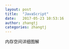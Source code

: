 ```yaml
---
layout: post
title:  "JavaScript"
date:   2017-05-23 10:53:16
author: zhangtj
categories: zhangtj
---
```

内存空间详细图解
<pre
<code class="java" style="display:none"
public class HelloWorld {
    /
    * 输出一行字符串“Hello World!”
    * @param args
    */
    public static void main(String[] args) {
         System.out.println("Hello World!");
    }
}
</code
</pre

变量对象与堆内存
var a = 20;
var b = 'abc';
var c = true;
var d = { m: 20 }
var a = 20;

var b = 'abc';

var c = true;

var d = { m: 20 }

因为JavaScript具有自动垃圾回收机制，所以对于前端开发来说，内存空间并不是一个经常被提及的概念，很容易被大家忽视。特别是很多不是计算机专业的朋友在进入到前端之后，会对内存空间的认知比较模糊，甚至有些人干脆就是一无所知。

当然也包括我自己。在很长一段时间里认为内存空间的概念在JS的学习中并不是那么重要。可是后我当我回过头来重新整理JS基础时，发现由于对它们的模糊认知，导致了很多东西我都理解得并不明白。比如最基本的引用数据类型和引用传递到底是怎么回事儿？比如浅复制与深复制有什么不同？还有闭包，原型等等。

因此后来我才渐渐明白，想要对JS的理解更加深刻，就必须对内存空间有一个清晰的认知。

一、栈与堆

注：栈，也可以叫堆栈

与C/C++不同，JavaScript中并没有严格意义上区分栈内存与堆内存。因此我们可以粗浅的理解为JavaScript的所有数据都保存在堆内存中。但是在某些场景，我们仍然需要基于堆栈数据结构的思路进行处理，比如JavaScript的执行上下文（关于执行上下文我会在下一篇文章中总结）。执行上下文在逻辑上实现了堆栈。因此理解堆栈数据结构的原理与特点任然十分重要。

注：基本类型就是保存在栈内存中的简单数据段，而引用类型指的是那些保存在堆内存中的对象。

1 、基本类型  

基本类型有 Undefined、Null、Boolean、Number
和String。这些类型在内存中分别占有固定大小的空间，他们的值保存在栈空间，我们通过按值来访问的。

2 、引用类型

引用类型，值大小不固定，栈内存中存放地址指向堆内存中的对象。是按引用访问的。如下图所示：栈内存中存放的只是该对象的访问地址， 在堆内存中为这个值分配空间 。 由于这种值的大小不固定，因此不能把它们保存到栈内存中。但内存地址大小的固定的，因此可以将内存地址保存在栈内存中。
这样，当查询引用类型的变量时， 先从栈中读取内存地址，
然后再通过地址找到堆中的值。对于这种，我们把它叫做按引用访问。

为什么会有栈内存和堆内存之分？

通常与垃圾回收机制有关。为了使程序运行时占用的内存最小。

当一个方法执行时，每个方法都会建立自己的内存栈，在这个方法内定义的变量将会逐个放入这块栈内存里，随着方法的执行结束，这个方法的内存栈也将自然销毁了。因此，所有在方法中定义的变量都是放在栈内存中的；

当我们在程序中创建一个对象时，这个对象将被保存到运行时数据区中，以便反复利用（因为对象的创建成本通常较大），这个运行时数据区就是堆内存。堆内存中的对象不会随方法的结束而销毁，即使方法结束后，这个对象还可能被另一个引用变量所引用（方法的参数传递时很常见），则这个对象依然不会被销毁，只有当一个对象没有任何引用变量引用它时，系统的垃圾回收机制才会在核实的时候回收它。

要简单理解栈的存取方式，我们可以通过类比乒乓球盒子来分析。如下图左侧。

![IMG\_256](media/image1.jpeg){width="0.3333333333333333in"
height="0.3333333333333333in"}

乒乓球盒子与栈类比

这种乒乓球的存放方式与栈中存取数据的方式如出一辙。处于盒子中最顶层的乒乓球5，它一定是最后被放进去，但可以最先被使用。而我们想要使用底层的乒乓球1，就必须将上面的4个乒乓球取出来，让乒乓球1处于盒子顶层。这就是栈空间先进后出，后进先出的特点。图中已经详细的表明了栈空间的存储原理。

堆存取数据的方式，则与书架与书非常相似。

书虽然也整齐的存放在书架上，但是我们只要知道书的名字，我们就可以很方便的取出我们想要的书，而不用像从乒乓球盒子里取乒乓一样，非得将上面的所有乒乓球拿出来才能取到中间的某一个乒乓球。好比在JSON格式的数据中，我们存储的key-value是可以无序的，因为顺序的不同并不影响我们的使用，我们只需要关心书的名字。

二、变量对象与基础数据类型

JavaScript的执行上下文生成之后，会创建一个叫做变量对象的特殊对象（具体会在下一篇文章与执行上下文一起总结），JavaScript的基础数据类型往往都会保存在变量对象中。

严格意义上来说，变量对象也是存放于堆内存中，但是由于变量对象的特殊职能，我们在理解时仍然需要将其于堆内存区分开来。

基础数据类型都是一些简单的数据段，JavaScript中有5中基础数据类型，分别是Undefined、Null、Boolean、Number、String。基础数据类型都是按值访问，因为我们可以直接操作保存在变量中的实际的值。

三、引用数据类型与堆内存

与其他语言不通，JS的引用数据类型，比如数组Array，它们值的大小是不固定的。引用数据类型的值是保存在堆内存中的对象。JavaScript不允许直接访问堆内存中的位置，因此我们不能直接操作对象的堆内存空间。在操作对象时，实际上是在操作对象的引用而不是实际的对象。因此，引用类型的值都是按引用访问的。这里的引用，我们可以粗浅地理解为保存在变量对象中的一个地址，该地址与堆内存的实际值相关联。

为了更好的搞懂变量对象与堆内存，我们可以结合以下例子与图解进行理解。

var a1 = 0;   *// 变量对象*

var a2 = 'this is string'; *// 变量对象*

var a3 = null; *// 变量对象*

 

var b = { m: 20 }; *// 变量b存在于变量对象中，{m: 20}
作为对象存在于堆内存中*

var c = \[1, 2, 3\]; *// 变量c存在于变量对象中，\[1, 2, 3\]
作为对象存在于堆内存中*

![IMG\_257](media/image2.jpeg){width="0.3333333333333333in"
height="0.3333333333333333in"}

上例图解

因此当我们要访问堆内存中的引用数据类型时，实际上我们首先是从变量对象中获取了该对象的地址引用（或者地址指针），然后再从堆内存中取得我们需要的数据。

*modify by zhangtj 2017年5月9日16:09:06*

*1.对象的定义*

*对象被定义为“无序属性集合，其属性可以包含基本值，对象或者函数”。*

*2.对象的创建：①通过new的方式创建②通过字面量的形式创建一个简单的对象(var
obj = {})。*

理解了JS的内存空间，我们就可以借助内存空间的特性来验证一下引用类型的一些特点了。

在前端面试中我们常常会遇到这样一个类似的题目

*// demo01.js*

var a = 20;

var b = a;

b = 30;

 

*// 这时a的值是多少？*

 

*// demo02.js*

var m = { a: 10, b: 20 }

var n = m;

n.a = 15;

 

*// 这时m.a的值是多少*

在变量对象中的数据发生复制行为时，系统会自动为新的变量分配一个新值。var
b =
a执行之后，a与b虽然值都等于20，但是他们其实已经是相互独立互不影响的值了。具体如图。所以我们修改了b的值以后，a的值并不会发生变化。

![IMG\_258](media/image3.jpeg){width="0.3333333333333333in"
height="0.3333333333333333in"}

demo01图解

在demo02中，我们通过var n =
m执行一次复制引用类型的操作。引用类型的复制同样也会为新的变量自动分配一个新的值保存在变量对象中，但不同的是，这个新的值，仅仅只是引用类型的一个地址指针。当地址指针相同时，尽管他们相互独立，但是在变量对象中访问到的具体对象实际上是同一个。如图所示。

因此当我改变n时，m也发生了变化。这就是引用类型的特性。

![IMG\_259](media/image4.jpeg){width="0.3333333333333333in"
height="0.3333333333333333in"}

demo02图解

通过内存的角度来理解，是不是感觉要轻松很多。除此之外，我们还可以以此为基础，一步一步的理解JavaScript的执行上下文，作用域链，闭包，原型链等重要概念。其他的我会在以后的文章慢慢总结，敬请期待。

内存空间管理

因为JavaScript具有自动垃圾收集机制，所以我们在开发时好像不用关心内存的使用问题，内存的分配与回收都完全实现了自动管理。但是根据我自己的开发经验，了解内存机制有助于自己清晰的认识到自己写的代码在执行过程中发生过什么，从而写出性能更加优秀的代码。因此关心内存是一件非常重要的事情。

JavaScript的内存生命周期

1\. 分配你所需要的内存

2\. 使用分配到的内存（读、写）

3\. 不需要时将其释放、归还

为了便于理解，我们使用一个简单的例子来解释这个周期。

var a = 20;  *// 在内存中给数值变量分配空间*

alert(a + 100);  *// 使用内存*

a = null; *// 使用完毕之后，释放内存空间*

第一步和第二步我们都很好理解，JavaScript在定义变量时就完成了内存分配。第三步释放内存空间则是我们需要重点理解的一个点。

JavaScript有自动垃圾收集机制，那么这个自动垃圾收集机制的原理是什么呢？其实很简单，就是找出那些不再继续使用的值，然后释放其占用的内存。垃圾收集器会每隔固定的时间段就执行一次释放操作。

在JavaScript中，最常用的是通过标记清除的算法来找到哪些对象是不再继续使用的，因此a
= null其实仅仅只是做了一个释放引用的操作，让 a
原本对应的值失去引用，脱离执行环境，这个值会在下一次垃圾收集器执行操作时被找到并释放。而在适当的时候解除引用，是为页面获得更好性能的一个重要方式。

-   在局部作用域中，当函数执行完毕，局部变量也就没有存在的必要了，因此垃圾收集器很容易做出判断并回收。但是全局变量什么时候需要自动释放内存空间则很难判断，因此在我们的开发中，需要尽量避免使用全局变量，以确保性能问题。

-   要详细了解垃圾收集机制，建议阅读《JavaScript高级编程》中的4.3节

执行上下文详细图解

![IMG\_260](media/image5.jpeg){width="0.3333333333333333in"
height="0.3333333333333333in"}

先随便放张图

我们在JS学习初期或者面试的时候常常会遇到考核变量提升的思考题。比如先来一个简单一点的。

console.log(a);   *// 这里会打印出什么？*

var a = 20;

暂时先不管这个例子，我们先引入一个JavaScript中最基础，但同时也是最重要的一个概念执行上下文（Execution
Context）。

每次当控制器转到可执行代码的时候，就会进入一个执行上下文。执行上下文可以理解为当前代码的执行环境，它会形成一个作用域。JavaScript中的运行环境大概包括三种情况。

-   全局环境：JavaScript代码运行起来会首先进入该环境

-   函数环境：当函数被调用执行时，会进入当前函数中执行代码

-   eval

因此在一个JavaScript程序中，必定会产生多个执行上下文，在我的上一篇文章中也有提到，JavaScript引擎会以堆栈的方式来处理它们，这个堆栈，我们称其为函数调用栈(call
stack)。栈底永远都是全局上下文，而栈顶就是当前正在执行的上下文。

当代码在执行过程中，遇到以上三种情况，都会生成一个执行上下文，放入栈中，而处于栈顶的上下文执行完毕之后，就会自动出栈。为了更加清晰的理解这个过程，根据下面的例子，结合图示给大家展示。

var color = 'blue';

 

function changeColor() {

    var anotherColor = 'red';

 

    function swapColors() {

        var tempColor = anotherColor;

        anotherColor = color;

        color = tempColor;

    }

 

    swapColors();

}

 

changeColor();

我们用ECStack来表示处理执行上下文组的堆栈。我们很容易知道，第一步，首先是全局上下文入栈。

第一步：全局上下文入栈

全局上下文入栈之后，其中的可执行代码开始执行，直到遇到了changeColor()，这一句激活函数changeColor创建它自己的执行上下文，因此第二步就是changeColor的执行上下文入栈。

第二步：changeColor的执行上下文入栈

changeColor的上下文入栈之后，控制器开始执行其中的可执行代码，遇到swapColors()之后又激活了一个执行上下文。因此第三步是swapColors的执行上下文入栈。

第三步：swapColors的执行上下文入栈

在swapColors的可执行代码中，再没有遇到其他能生成执行上下文的情况，因此这段代码顺利执行完毕，swapColors的上下文从栈中弹出。

![IMG\_261](media/image6.jpeg){width="0.3333333333333333in"
height="0.3333333333333333in"}

第四步：swapColors的执行上下文出栈

swapColors的执行上下文弹出之后，继续执行changeColor的可执行代码，也没有再遇到其他执行上下文，顺利执行完毕之后弹出。这样，ECStack中就只身下全局上下文了。

![IMG\_262](media/image7.jpeg){width="0.3333333333333333in"
height="0.3333333333333333in"}

第五步：changeColor的执行上下文出栈

全局上下文在浏览器窗口关闭后出栈。

注意：函数中，遇到return能直接终止可执行代码的执行，因此会直接将当前上下文弹出栈。

![IMG\_263](media/image5.jpeg){width="0.3333333333333333in"
height="0.3333333333333333in"}

整个过程

详细了解了这个过程之后，我们就可以对执行上下文总结一些结论了。

-   单线程

-   同步执行，只有栈顶的上下文处于执行中，其他上下文需要等待

-   全局上下文只有唯一的一个，它在浏览器关闭时出栈

-   函数的执行上下文的个数没有限制

-   每次某个函数被调用，就会有个新的执行上下文为其创建，即使是调用的自身函数，也是如此。

为了巩固一下执行上下文的理解，我们再来绘制一个例子的演变过程，这是一个简单的闭包例子。

function f1(){

    var n=999;

    function f2(){

        alert(n);

    }

    return f2;

}

var result=f1();

result(); *// 999*

因为f1中的函数f2在f1的可执行代码中，并没有被调用执行，因此执行f1时，f2不会创建新的上下文，而直到result执行时，才创建了一个新的。具体演变过程如下。

![IMG\_264](media/image8.jpeg){width="0.3333333333333333in"
height="0.3333333333333333in"}

上例演变过程

变量对象详解

![IMG\_265](media/image9.jpeg){width="0.3333333333333333in"
height="0.3333333333333333in"}

在JavaScript中，我们肯定不可避免的需要声明变量和函数，可是JS解析器是如何找到这些变量的呢？我们还得对执行上下文有一个进一步的了解。

在上一篇文章中，我们已经知道，当调用一个函数时（激活），一个新的执行上下文就会被创建。而一个执行上下文的生命周期可以分为两个阶段。

-   创建阶段

在这个阶段中，执行上下文会分别创建变量对象，建立作用域链，以及确定this的指向

-   代码执行阶段

创建完成之后，就会开始执行代码，这个时候，会完成变量赋值，函数引用，以及执行其他代码。

注：变量相对于简单属性来说，变量有一个特性(attribute)：{DontDelete},这个特性的含义就是不能用delete操作符直接删除变量属性。通常，各类文章和JavaScript相关的书籍都声称：“不管是使用var关键字(在全局上下文)还是不使用var关键字(在任何地方)，都可以声明一个变量”。请记住，这是错误的概念：

任何时候，变量只能通过使用var关键字才能声明。a = 10;

这仅仅是给全局对象创建了一个新属性(但它不是变量)。“不是变量”并不是说它不能被改变，而是指它不符合ECMAScript规范中的变量概念，所以它“不是变量”(它之所以能成为全局对象的属性，完全是因为VO(globalContext)
=== global

执行上下文生命周期

从这里我们就可以看出详细了解执行上下文极为重要，因为其中涉及到了变量对象，作用域链，this等很多人没有怎么弄明白，但是却极为重要的概念，因此它关系到我们能不能真正理解JavaScript。在后面的文章中我们会一一详细总结，这里我们先重点了解变量对象。

变量对象（Variable Object）

变量对象的创建，依次经历了以下几个过程。

1.  建立arguments对象。检查当前上下文中的参数，建立该对象下的属性与属性值。

2.  检查当前上下文的函数声明，也就是使用function关键字声明的函数。在变量对象中以函数名建立一个属性，属性值为指向该函数所在内存地址的引用。如果函数名的属性已经存在，那么该属性将会被新的引用所覆盖。

3.  检查当前上下文中的变量声明，每找到一个变量声明，就在变量对象中以变量名建立一个属性，属性值为undefined。如果该变量名的属性已经存在，为了防止同名的函数被修改为undefined，则会直接跳过，原属性值不会被修改。

我知道有的人不喜欢看文字

根据这个规则，理解变量提升就变得十分简单了。在很多文章中虽然提到了变量提升，但是具体是怎么回事还真的很多人都说不出来，以后在面试中用变量对象的创建过程跟面试官解释变量提升，保证瞬间提升逼格。

在上面的规则中我们看出，function声明会比var声明优先级更高一点。为了帮助大家更好的理解变量对象，我们结合一些简单的例子来进行探讨。

*// demo01*

function test() {

    console.log(a);

    console.log(foo());

 

    var a = 1;

    function foo() {

        return 2;

    }

}

 

test();

在上例中，我们直接从test()的执行上下文开始理解。全局作用域中运行test()时，test()的执行上下文开始创建。为了便于理解，我们用如下的形式来表示

创建过程

testEC = {

    *// 变量对象*

    VO: {},

    scopeChain: {},

    this: {}

}

 

*//
因为本文暂时不详细解释作用域链和this，所以把变量对象专门提出来说明*

 

*// VO 为 Variable Object的缩写，即变量对象*

VO = {

    arguments: {...},  *//注：在浏览器的展示中，函数的参数可能并不是放在arguments对象中，这里为了方便理解，我做了这样的处理*

    foo: &lt;foo reference&gt;  *// 表示foo的地址引用*

    a: undefined

}

未进入执行阶段之前，变量对象中的属性都不能访问！但是进入执行阶段之后，变量对象转变为了活动对象，里面的属性都能被访问了，然后开始进行执行阶段的操作。

这样，如果再面试的时候被问到变量对象和活动对象有什么区别，就又可以自如的应答了，他们其实都是同一个对象，只是处于执行上下文的不同生命周期。

*// 执行阶段*

VO -&gt;  AO   *// Active Object*

AO = {

    arguments: {...},

    foo: &lt;foo reference&gt;,

    a: 1

}

因此，上面的例子demo1，执行顺序就变成了这样

function test() {

    function foo() {

        return 2;

    }

    var a;

    console.log(a);

    console.log(foo());

    a = 1;

}

 

test();

再来一个例子，巩固一下我们的理解。

*// demo2*

function test() {

    console.log(foo);

    console.log(bar);

 

    var foo = 'Hello';

    console.log(foo);

    var bar = function () {

        return 'world';

    }

 

    function foo() {

        return 'hello';

    }

}

 

test();

*// 创建阶段*

VO = {

    arguments: {...},

    foo: &lt;foo reference&gt;,

    bar: undefined

}

*//
这里有一个需要注意的地方，因为var声明的变量当遇到同名的属性时，会跳过而不会覆盖*

*// 执行阶段*

VO -&gt; AO

VO = {

    arguments: {...},

    foo: 'Hello',

    bar: &lt;bar reference&gt;

}

需要结合上面的知识，仔细对比这个例子中变量对象从创建阶段到执行阶段的变化，如果你已经理解了，说明变量对象相关的东西都已经难不倒你了。

全局上下文的变量对象

以浏览器中为例，全局对象为window。

全局上下文有一个特殊的地方，它的变量对象，就是window对象。而这个特殊，在this指向上也同样适用，this也是指向window。

*// 以浏览器中为例，全局对象为window*

*// 全局上下文*

windowEC = {

    VO: window,

    scopeChain: {},

    this: window

}

除此之外，全局上下文的生命周期，与程序的生命周期一致，只要程序运行不结束，比如关掉浏览器窗口，全局上下文就会一直存在。其他所有的上下文环境，都能直接访问全局上下文的属性。

![IMG\_266](media/image10.jpeg){width="0.3333333333333333in"
height="0.3333333333333333in"}

攻克闭包难题

初学JavaScript的时候，我在学习闭包上，走了很多弯路。而这次重新回过头来对基础知识进行梳理，要讲清楚闭包，也是一个非常大的挑战。

闭包有多重要？如果你是初入前端的朋友，我没有办法直观的告诉你闭包在实际开发中的无处不在，但是我可以告诉你，前端面试，必问闭包。面试官们常常用对闭包的了解程度来判定面试者的基础水平，保守估计，10个前端面试者，至少5个都死在闭包上。

可是为什么，闭包如此重要，还是有那么多人没有搞清楚呢？是因为大家不愿意学习吗？还真不是，而是我们通过搜索找到的大部分讲解闭包的中文文章，都没有清晰明了的把闭包讲解清楚。要么浅尝辄止，要么高深莫测，要么干脆就直接乱说一通。包括我自己曾经也写过一篇关于闭包的总结，回头一看，不忍直视\[捂脸\]。

因此本文的目的就在于，能够清晰明了得把闭包说清楚，让读者老爷们看了之后，就把闭包给彻底学会了，而不是似懂非懂。

一、作用域与作用域链

在详细讲解作用域链之前，我默认你已经大概明白了JavaScript中的下面这些重要概念。这些概念将会非常有帮助。

-   基础数据类型与引用数据类型

-   内存空间

-   垃圾回收机制

-   执行上下文

-   变量对象与活动对象

如果你暂时还没有明白，可以去看本系列的前三篇文章，本文文末有目录链接。为了讲解闭包，我已经为大家做好了基础知识的铺垫。哈哈，真是好大一出戏。

作用域

-   在JavaScript中，我们可以将作用域定义为一套规则,这套规则用来管理引擎如何在当前作用域以及嵌套的子作用域中根据标识符名称进行变量查找。

这里的标识符，指的是变量名或者函数名

-   JavaScript中只有全局作用域与函数作用域(因为eval我们平时开发中几乎不会用到它，这里不讨论)。

-   作用域与执行上下文是完全不同的两个概念。我知道很多人会混淆他们，但是一定要仔细区分。

JavaScript代码的整个执行过程，分为两个阶段，代码编译阶段与代码执行阶段。编译阶段由编译器完成，将代码翻译成可执行代码，这个阶段作用域规则会确定。执行阶段由引擎完成，主要任务是执行可执行代码，执行上下文在这个阶段创建。

![IMG\_267](media/image11.jpeg){width="0.3333333333333333in"
height="0.3333333333333333in"}

作用域链

回顾一下上一篇文章我们分析的执行上下文的生命周期，如下图。

![IMG\_268](media/image12.jpeg){width="0.3333333333333333in"
height="0.3333333333333333in"}

执行上下文生命周期

我们发现，作用域链是在执行上下文的创建阶段生成的。这个就奇怪了。上面我们刚刚说作用域在编译阶段确定规则，可是为什么作用域链却在执行阶段确定呢？

之所有有这个疑问，是因为大家对作用域和作用域链有一个误解。我们上面说了，作用域是一套规则，那么作用域链是什么呢？是这套规则的具体实现。所以这就是作用域与作用域链的关系，相信大家都应该明白了吧。

我们知道函数在调用激活时，会开始创建对应的执行上下文，在执行上下文生成的过程中，变量对象，作用域链，以及this的值会分别被确定。之前一篇文章我们详细说明了变量对象，而这里，我们将详细说明作用域链。

作用域链，是由当前环境与上层环境的一系列变量对象组成，它保证了当前执行环境对符合访问权限的变量和函数的有序访问。

为了帮助大家理解作用域链，我我们先结合一个例子，以及相应的图示来说明。

var a = 20; 

function test() {

    var b = a + 10; 

    function innerTest() {

        var c = 10;

        return b + c;

    }

 

    return innerTest();

}

 

test();

在上面的例子中，全局，函数test，函数innerTest的执行上下文先后创建。我们设定他们的变量对象分别为VO(global)，VO(test),
VO(innerTest)。而innerTest的作用域链，则同时包含了这三个变量对象，所以innerTest的执行上下文可如下表示。

innerTestEC = {

    VO: {...},  *// 变量对象*

    scopeChain: \[VO(innerTest), VO(test), VO(global)\], *// 作用域链*

    this: {}

}

是的，你没有看错，我们可以直接用一个数组来表示作用域链，数组的第一项scopeChain\[0\]为作用域链的最前端，而数组的最后一项，为作用域链的最末端，所有的最末端都为全局变量对象。

很多人会误解为当前作用域与上层作用域为包含关系，但其实并不是。以最前端为起点，最末端为终点的单方向通道我认为是更加贴切的形容。如图。

![IMG\_269](media/image13.jpeg){width="0.3333333333333333in"
height="0.3333333333333333in"}

作用域链图示

注意，因为变量对象在执行上下文进入执行阶段时，就变成了活动对象，这一点在上一篇文章中已经讲过，因此图中使用了AO来表示。Active
Object

是的，作用域链是由一系列变量对象组成，我们可以在这个单向通道中，查询变量对象中的标识符，这样就可以访问到上一层作用域中的变量了。

二、闭包

对于那些有一点 JavaScript
使用经验但从未真正理解闭包概念的人来说，理解闭包可以看作是某种意义上的重生，突破闭包的瓶颈可以使你功力大增。

-   闭包与作用域链息息相关；

-   闭包是在函数执行过程中被确认。

先直截了当的抛出闭包的定义：当函数可以记住并访问所在的作用域(全局作用域除外)时，就产生了闭包，即使函数是在当前作用域之外执行。

简单来说，假设函数A在函数B的内部进行定义了，并且当函数A在执行时，访问了函数B内部的变量对象，那么B就是一个闭包。

非常抱歉之前对于闭包定义的描述有一些不准确，现在已经改过，希望收藏文章的同学再看到的时候能看到吧，对不起大家了。

在基础进阶（一）中，我总结了JavaScript的垃圾回收机制。JavaScript拥有自动的垃圾回收机制，关于垃圾回收机制，有一个重要的行为，那就是，当一个值，在内存中失去引用时，垃圾回收机制会根据特殊的算法找到它，并将其回收，释放内存。

而我们知道，函数的执行上下文，在执行完毕之后，生命周期结束，那么该函数的执行上下文就会失去引用。其占用的内存空间很快就会被垃圾回收器释放。可是闭包的存在，会阻止这一过程。

先来一个简单的例子。

var fn = null;

function foo() {

    var a = 2;

    function innnerFoo() {

        console.log(a);

    }

    fn = innnerFoo; *// 将 innnerFoo的引用，赋值给全局变量中的fn*

}

 

function bar() {

    fn(); *// 此处的保留的innerFoo的引用*

}

 

foo();

bar(); *// 2*

在上面的例子中，foo()执行完毕之后，按照常理，其执行环境生命周期会结束，所占内存被垃圾收集器释放。但是通过fn
=
innerFoo，函数innerFoo的引用被保留了下来，复制给了全局变量fn。这个行为，导致了foo的变量对象，也被保留了下来。于是，函数fn在函数bar内部执行时，依然可以访问这个被保留下来的变量对象。所以此刻仍然能够访问到变量a的值。

这样，我们就可以称foo为闭包。

下图展示了闭包fn的作用域链。

![IMG\_270](media/image10.jpeg){width="0.3333333333333333in"
height="0.3333333333333333in"}

闭包fn的作用域链

我们可以在chrome浏览器的开发者工具中查看这段代码运行时产生的函数调用栈与作用域链的生成情况。如下图。

![IMG\_271](media/image14.jpeg){width="0.3333333333333333in"
height="0.3333333333333333in"}

从图中可以看出，chrome浏览器认为闭包是foo，而不是通常我们认为的

innerFoo在上面的图中，红色箭头所指的正是闭包。其中Call
Stack为当前的函数调用栈，Scope为当前正在被执行的函数的作用域链，Local为当前的局部变量。

所以，通过闭包，我们可以在其他的执行上下文中，访问到函数的内部变量。比如在上面的例子中，我们在函数bar的执行环境中访问到了函数foo的a变量。个人认为，从应用层面，这是闭包最重要的特性。利用这个特性，我们可以实现很多有意思的东西。

不过读者老爷们需要注意的是，虽然例子中的闭包被保存在了全局变量中，但是闭包的作用域链并不会发生任何改变。在闭包中，能访问到的变量，仍然是作用域链上能够查询到的变量。

对上面的例子稍作修改，如果我们在函数bar中声明一个变量c，并在闭包fn中试图访问该变量，运行结果会抛出错误。

var fn = null;

function foo() {

    var a = 2;

    function innnerFoo() {

        console.log(c); *//
在这里，试图访问函数bar中的c变量，会抛出错误*

        console.log(a);

    }

    fn = innnerFoo; *// 将 innnerFoo的引用，赋值给全局变量中的fn*

}

 

function bar() {

    var c = 100;

    fn(); *// 此处的保留的innerFoo的引用*

}

 

foo();

bar();

闭包的应用场景

接下来，我们来总结下，闭包的常用场景。

-   延迟函数setTimeout

我们知道setTimeout的第一个参数是一个函数，第二个参数则是延迟的时间。在下面例子中，

function fn() {

    console.log('this is test.')

}

var timer =  setTimeout(fn, 1000);

console.log(timer);

执行上面的代码，变量timer的值，会立即输出出来，表示setTimeout这个函数本身已经执行完毕了。但是一秒钟之后，fn才会被执行。这是为什么？

按道理来说，既然fn被作为参数传入了setTimeout中，那么fn将会被保存在setTimeout变量对象中，setTimeout执行完毕之后，它的变量对象也就不存在了。可是事实上并不是这样。至少在这一秒钟的事件里，它仍然是存在的。这正是因为闭包。

很显然，这是在函数的内部实现中，setTimeout通过特殊的方式，保留了fn的引用，让setTimeout的变量对象，并没有在其执行完毕后被垃圾收集器回收。因此setTimeout执行结束后一秒，我们任然能够执行fn函数。

-   柯里化

在函数式编程中，利用闭包能够实现很多炫酷的功能，柯里化算是其中一种。关于柯里化，我会在以后详解函数式编程的时候仔细总结。

-   模块

在我看来，模块是闭包最强大的一个应用场景。如果你是初学者，对于模块的了解可以暂时不用放在心上，因为理解模块需要更多的基础知识。但是如果你已经有了很多JavaScript的使用经验，在彻底了解了闭包之后，不妨借助本文介绍的作用域链与闭包的思路，重新理一理关于模块的知识。这对于我们理解各种各样的设计模式具有莫大的帮助。

(function () {

    var a = 10;

    var b = 20;

 

    function add(num1, num2) {

        var num1 = !!num1 ? num1 : a;

        var num2 = !!num2 ? num2 : b;

 

        return num1 + num2;

    }

 

    window.add = add;

})();

 

add(10, 20);

在上面的例子中，我使用函数自执行的方式，创建了一个模块。方法add被作为一个闭包，对外暴露了一个公共方法。而变量a，b被作为私有变量。在面向对象的开发中，我们常常需要考虑是将变量作为私有变量，还是放在构造函数中的this中，因此理解闭包，以及原型链是一个非常重要的事情。模块十分重要，因此我会在以后的文章专门介绍，这里就暂时不多说啦。

![IMG\_272](media/image15.jpeg){width="0.3333333333333333in"
height="0.3333333333333333in"}

此图中可以观看到当代码执行到add方法时的调用栈与作用域链，此刻的闭包为外层的自执行函数

为了验证自己有没有搞懂作用域链与闭包，这里留下一个经典的思考题，常常也会在面试中被问到。

利用闭包，修改下面的代码，让循环输出的结果依次为1， 2， 3， 4， 5

for (var i=1; i&lt;=5; i++) {

    setTimeout( function timer() {

        console.log(i);

    }, i\*1000 );

}

关于作用域链的与闭包我就总结完了。

比如对于this指向的理解中，有这样一种说法：谁调用它，this就指向谁。在我刚开始学习this的时候，我是非常相信这句话的。因为在一些情况下，这样理解也还算说得通。可是我常常会在开发中遇到一些不一样的情况，一个由于this的错误调用，可以让我懵逼一整天。那个时候我也查资料，在群里问大神，可是我仍然搞不清楚“我特么到底错哪里了”。其实只是因为我心中有一个不太准确的结论。

这里吐槽一下百度搜索，搜索出来的文章，好多知识点都是错的，害了劳资好久

所以，我认为需要有这样一篇文章，来帮助大家全方位的解读this。让大家对this，有一个正确的，全面的认知。

在这之前，我们需要来回顾一下执行上下文。

在前面几篇文章中，我有好几个地方都提到执行上下文的生命周期，为了防止大家没有记住，再次来回顾一下，如下图。

![IMG\_273](media/image12.jpeg){width="0.3333333333333333in"
height="0.3333333333333333in"}

执行上下文生命周期

在执行上下文的创建阶段，会分别生成变量对象，建立作用域链，确定this指向。其中变量对象与作用域链我们都已经仔细总结过了，而这里的关键，就是确定this指向。

在这里，我们需要得出一个非常重要一定要牢记于心的结论，this的指向，是在函数被调用的时候确定的。也就是执行上下文被创建时确定的。因此我们可以很容易就能理解到，一个函数中的this指向，可以是非常灵活的。比如下面的例子中，同一个函数由于调用方式的不同，this指向了不一样的对象。

var a = 10;

var obj = {

    a: 20

}

 

function fn () {

    console.log(this.a);

}

 

fn(); *// 10*

fn.call(obj); *// 20*

apply(): 将函数作为指定对象的方法来调用，传递给它的是指定的参数数组

　　　　 ——function.apply(thisobj, args) 或者 function.apply(thisobj,
args)

bind():
主要作用：将函数绑定到一个对象，返回一个新函数，通过可选的指定参数，作为指定对象的方法调用该方法

　　　　 ——function.bind(o) 或者是function.bind(o, args...);

call(): 类似apply，将函数作为指定对象的方法来调用，传递给它的是指定参数

　　　　 ——function.call(thisobj, args.....)

注：call调用一个对象的一个方法，以另一个对象替换当前对象。
,apply应用某一对象的一个方法，用另一个对象替换当前对象。，这两个方法基本上是一个意思，区别在于
call
的第二个参数可以是任意类型，而apply的第二个参数必须是数组，也可以是arguments.call或apply的第一个参数传的是什么，它们就会将其默认为执行上下文对象。倘若我们没有指明call或apply的执行上下文对象，即，call和apply的第一个参数是null、undefined或为空时，在非严格模式下，函数内的this指向window或global，浏览器就是window。严格模式下，null为null，undefined或空为undefined。因为call或apply是将执行上下文对象换了后，立即执行；而bind是将执行上下文对象换了后，创建一个新函数。

除此之外，在函数执行过程中，this一旦被确定，就不可更改了。

var a = 10;

var obj = {

    a: 20

}

 

function fn () {

    this = obj; *// 这句话试图修改this，运行后会报错*

    console.log(this.a);

}

 

fn();

一、全局对象中的this

关于全局对象的this，我之前在总结变量对象的时候提到过，它是一个比较特殊的存在。全局环境中的this，指向它本身。因此，这也相对简单，没有那么多复杂的情况需要考虑。

*// 通过this绑定到全局对象*

this.a2 = 20;

 

*// 通过声明绑定到变量对象，但在全局环境中，变量对象就是它自身*

var a1 = 10;

 

*// 仅仅只有赋值操作，标识符会隐式绑定到全局对象*

a3 = 30;

 

*// 输出结果会全部符合预期*

console.log(a1);

console.log(a2);

console.log(a3);

二、函数中的this

在总结函数中this指向之前，我想我们有必要通过一些奇怪的例子，来感受一下函数中this的捉摸不定。

*// demo01*

var a = 20;

function fn() {

    console.log(this.a);

}

fn();

*// demo02*

var a = 20;

function fn() {

    function foo() {

        console.log(this.a);

    }

    foo();

}

fn();

*// demo03*

var a = 20;

var obj = {

    a: 10,

    c: this.a + 20,

    fn: function () {

        return this.a;

    }

}

 

console.log(obj.c);

console.log(obj.fn());

这几个例子需要读者老爷们花点时间稍微感受一下，如果你暂时没想明白怎么回事，也不用着急，我们一点一点来分析。

分析之前，我们先直接了当抛出结论。

在一个函数上下文中，this由调用者提供，由调用函数的方式来决定。如果调用者函数，被某一个对象所拥有，那么该函数在调用时，内部的this指向该对象。如果函数独立调用，那么该函数内部的this，则指向undefined。但是在非严格模式中，当this指向undefined时，它会被自动指向全局对象。

从结论中我们可以看出，想要准确确定this指向，找到函数的调用者以及区分他是否是独立调用就变得十分关键。

*//
为了能够准确判断，我们在函数内部使用严格模式，因为非严格模式会自动指向全局*

function fn() {

    'use strict';

    console.log(this);

}

 

fn();  *// fn是调用者，独立调用*

window.fn();  *// fn是调用者，被window所拥有*

在上面的简单例子中，fn()作为独立调用者，按照定义的理解，它内部的this指向就为undefined。而window.fn()则因为fn被window所拥有，内部的this就指向了window对象。

那么掌握了这个规则，现在回过头去看看上面的三个例子，通过添加/去除严格模式，那么你就会发现，原来this已经变得不那么虚无缥缈，已经有迹可循了。

但是我们需要特别注意的是demo03。在demo03中，对象obj中的c属性使用this.a +
20来计算，而他的调用者obj.c并非是一个函数。因此他不适用于上面的规则，我们要对这种方式单独下一个结论。

当obj在全局声明时，无论obj.c在什么地方调用，这里的this都指向全局对象，而当obj在函数环境中声明时，这个this指向undefined，在非严格模式下，会自动转向全局对象。可运行下面的例子查看区别。

'use strict';

var a = 20;

function foo () {

    var a = 1;

    var obj = {

        a: 10,

        c: this.a + 20,

        fn: function () {

            return this.a;

        }

    }

    return obj.c;

 

}

console.log(foo()); *// 运行会报错*

-   实际开发中，并不推荐这样使用this；

-   上面多次提到的严格模式，需要大家认真对待，因为在实际开发中，现在基本已经全部采用严格模式了，而最新的ES6，也是默认支持严格模式。

再来看一些容易理解错误的例子，加深一下对调用者与是否独立运行的理解。

var a = 20;

var foo = {

    a: 10,

    getA: function () {

        return this.a;

    }

}

console.log(foo.getA()); *// 10*

 

var test = foo.getA;

console.log(test());  *// 20*

foo.getA()中，getA是调用者，他不是独立调用，被对象foo所拥有，因此它的this指向了foo。而test()作为调用者，尽管他与foo.getA的引用相同，但是它是独立调用的，因此this指向undefined，在非严格模式，自动转向全局window。

稍微修改一下代码，大家自行理解。

var a = 20;

function getA() {

    return this.a;

}

var foo = {

    a: 10,

    getA: getA

}

console.log(foo.getA());  *// 10*

灵机一动，再来一个。如下例子。

function foo() {

    console.log(this.a)

}

 

function active(fn) {

    fn(); *// 真实调用者，为独立调用*

}

 

var a = 20;

var obj = {

    a: 10,

    getA: foo

}

 

active(obj.getA);

三、使用call，apply显示指定this

JavaScript内部提供了一种机制，让我们可以自行手动设置this的指向。它们就是call与apply。所有的函数都具有着两个方法。它们除了参数略有不同，其功能完全一样。它们的第一个参数都为this将要指向的对象。

如下例子所示。fn并非属于对象obj的方法，但是通过call，我们将fn内部的this绑定为obj，因此就可以使用this.a访问obj的a属性了。这就是call/apply的用法。

function fn() {

    console.log(this.a);

}

var obj = {

    a: 20

}

 

fn.call(obj);

而call与applay后面的参数，都是向将要执行的函数传递参数。其中call以一个一个的形式传递，apply以数组的形式传递。这是他们唯一的不同。

function fn(num1, num2) {

    console.log(this.a + num1 + num2);

}

var obj = {

    a: 20

}

 

fn.call(obj, 100, 10); *// 130*

fn.apply(obj, \[20, 10\]); *// 50*

因为call/apply的存在，这让JavaScript变得十分灵活。因此就让call/apply拥有了很多有用处的场景。简单总结几点，也欢迎大家补充。

-   将类数组对象转换为数组

function exam(a, b, c, d, e) {

 

    *// 先看看函数的自带属性 arguments 什么是样子的*

    console.log(arguments);

 

    *// 使用call/apply将arguments转换为数组,
返回结果为数组，arguments自身不会改变*

//Array.prototype.slice.call(arguments)能将具有length属性的对象转成数组

//\[\].slice.call(arguments)==\[\].slice.call(arguments,0)

    var arg = \[\].slice.call(arguments);

 

    console.log(arg);

}

 

exam(2, 8, 9, 10, 3);

 

*// result:*

*// { '0': 2, '1': 8, '2': 9, '3': 10, '4': 3 }*

*// \[ 2, 8, 9, 10, 3 \]*

*//*

*// 也常常使用该方法将DOM中的nodelist转换为数组*

*// \[\].slice.call( document.getElementsByTagName('li') );*

-   根据自己的需要灵活修改this指向

var foo = {

    name: 'joker',

    showName: function() {

      console.log(this.name);

    }

}

var bar = {

    name: 'rose'

}

foo.showName.call(bar);

-   实现继承

*// 定义父级的构造函数*

var Person = function(name, age) {

    this.name = name;

    this.age  = age;

    this.gender = \['man', 'woman'\];

}

 

*// 定义子类的构造函数*

var Student = function(name, age, high) {

 

    *// use call*

    Person.call(this, name, age);

    this.high = high;

}

Student.prototype.message = function() {

    console.log('name:'+this.name+', age:'+this.age+',
high:'+this.high+', gender:'+this.gender\[0\]+';');

}

 

new Student('xiaom', 12, '150cm').message();

 

*// result*

*// ----------*

*// name:xiaom, age:12, high:150cm, gender:man;*

简单给有面向对象基础的朋友解释一下。在Student的构造函数中，借助call方法，将父级的构造函数执行了一次，相当于将Person中的代码，在Sudent中复制了一份，其中的this指向为从Student中new出来的实例对象。call方法保证了this的指向正确，因此就相当于实现了基层。Student的构造函数等同于下。

var Student = function(name, age, high) {

    this.name = name;

    this.age  = age;

    this.gender = \['man', 'woman'\];

    *// Person.call(this, name, age);
这一句话，相当于上面三句话，因此实现了继承*

    this.high = high;

}

-   在向其他执行上下文的传递中，确保this的指向保持不变

如下面的例子中，我们期待的是getA被obj调用时，this指向obj，但是由于匿名函数的存在导致了this指向的丢失，在这个匿名函数中this指向了全局，因此我们需要想一些办法找回正确的this指向。

var obj = {

    a: 20,

    getA: function() {

        setTimeout(function() {

            console.log(this.a)

        }, 1000)

    }

}

 

obj.getA();

常规的解决办法很简单，就是使用一个变量，将this的引用保存起来。我们常常会用到这方法，但是我们也要借助上面讲到过的知识，来判断this是否在传递中被修改了，如果没有被修改，就没有必要这样使用了。

var obj = {

    a: 20,

    getA: function() {

        var self = this;

        setTimeout(function() {

            console.log(self.a)

        }, 1000)

    }

}

另外就是借助闭包与apply方法，封装一个bind方法。

function bind(fn, obj) {

    return function() {

        return fn.apply(obj, arguments);

    }

}

 

var obj = {

    a: 20,

    getA: function() {

        setTimeout(bind(function() {

            console.log(this.a)

        }, this), 1000)

    }

}

 

obj.getA();

当然，也可以使用ES5中已经自带的bind方法。它与我上面封装的bind方法是一样的效果。

var obj = {

    a: 20,

    getA: function() {

        setTimeout(function() {

            console.log(this.a)

        }.bind(this), 1000)

    }

}

四、构造函数与原型方法上的this

在封装对象的时候，我们几乎都会用到this，但是，只有少数人搞明白了在这个过程中的this指向，就算我们理解了原型，也不一定理解了this。所以这一部分，我认为将会为这篇文章最重要最核心的部分。理解了这里，将会对你学习JS面向对象产生巨大的帮助。

结合下面的例子，我在例子抛出几个问题大家思考一下。

function Person(name, age) {

 

    *// 这里的this指向了谁?*

    this.name = name;

    this.age = age;  

}

 

Person.prototype.getName = function() {

 

    *// 这里的this又指向了谁？*

    return this.name;

}

 

*// 上面的2个this，是同一个吗，他们是否指向了原型对象？*

 

var p1 = new Person('Nick', 20);

p1.getName();

我们已经知道，this，是在函数调用过程中确定，因此，搞明白new的过程中到底发生了什么就变得十分重要。

通过new操作符调用构造函数，会经历以下4个阶段。

-   创建一个新的对象；

-   将构造函数的this指向这个新对象；

-   指向构造函数的代码，为这个对象添加属性，方法等；

-   返回新对象。

因此，当new操作符调用构造函数时，this其实指向的是这个新创建的对象，最后又将新的对象返回出来，被实例对象p1接收。因此，我们可以说，这个时候，构造函数的this，指向了新的实例对象，p1。

而原型方法上的this就好理解多了，根据上边对函数中this的定义，

p1.getName()中的getName为调用者，他被p1所拥有，因此getName中的this，也是指向了p1。

JavaScript 中的 this
指向问题有很多博客在解释，仍然有很多人问。上周我们的开发团队连续两个人遇到相关问题，所以我不得不将关于前端构建技术的交流会延长了半个时候讨论
this 的问题。

与我们常见的很多语言不同，JavaScript 函数中的 this
指向并不是在函数定义的时候确定的，而是在调用的时候确定的。换句话说，函数的调用方式决定了
this 指向。

JavaScript 中，普通的函数调用方式有三种：直接调用、方法调用和 new
调用。除此之外，还有一些特殊的调用方式，比如通过bind()
将函数绑定到对象之后再进行调用、通过 call()、apply() 进行调用等。而 es6
引入了箭头函数之后，箭头函数调用时，其 this
指向又有所不同。下面就来分析这些情况下的 this 指向。

直接调用

直接调用，就是通过 函数名(...) 这种方式调用。这时候，函数内部的 this
指向全局对象，在浏览器中全局对象是 window，在 NodeJs 中全局对象是
global。

来看一个例子：

*// 简单兼容浏览器和 NodeJs 的全局对象*

const \_global = typeof window === "undefined" ? global : window;

 

function test() {

    console.log(this === \_global);    *// true*

}

 

test();    *// 直接调用*

这里需要注意的一点是，直接调用并不是指在全局作用域下进行调用，在任何作用域下，直接通过
函数名(...)
来对函数进行调用的方式，都称为直接调用。比如下面这个例子也是直接调用

(function(\_global) {

    *// 通过 IIFE 限定作用域*

 

    function test() {

        console.log(this === \_global);  *// true*

    }

 

    test();     *// 非全局作用域下的直接调用*

})(typeof window === "undefined" ? global : window);

bind() 对直接调用的影响

还有一点需要注意的是 bind() 的影响。Function.prototype.bind()
的作用是将当前函数与指定的对象绑定，并返回一个新函数，这个新函数无论以什么样的方式调用，其
this 始终指向绑定的对象。还是来看例子：

const obj = {};

 

function test() {

    console.log(this === obj);

}

 

const testObj = test.bind(obj);

test();     *// false*

testObj();  *// true*

那么 bind() 干了啥？不妨模拟一个 bind() 来了解它是如何做到对 this
产生影响的。

const obj = {};

 

function test() {

    console.log(this === obj);

}

 

*// 自定义的函数，模拟 bind() 对 this 的影响*

function myBind(func, target) {

    return function() {

        return func.apply(target, arguments);

    };

}

 

const testObj = myBind(test, obj);

test();     *// false*

testObj();  *// true*

从上面的示例可以看到，首先，通过闭包，保持了
target，即绑定的对象；然后在调用函数的时候，对原函数使用了 apply
方法来指定函数的 this。当然原生的 bind()
实现可能会不同，而且更高效。但这个示例说明了 bind() 的可行性。

call 和 apply 对 this 的影响

上面的示例中用到了 Function.prototype.apply()，与之类似的还有
Function.prototype.call()。这两方法的用法请大家自己通过链接去看文档。不过，它们的第一个参数都是指定函数运行时其中的
this 指向。

不过使用 apply 和 call 的时候仍然需要注意，如果目录函数本身是一个绑定了
this 对象的函数，那 apply 和 call 不会像预期那样执行，比如

const obj = {};

 

function test() {

    console.log(this === obj);

}

 

*// 绑定到一个新对象，而不是 obj*

const testObj = test.bind({});

test.apply(obj);    *// true*

 

*// 期望 this 是 obj，即输出 true*

*// 但是因为 testObj 绑定了不是 obj 的对象，所以会输出 false*

testObj.apply(obj); *// false*

由此可见，bind() 对函数的影响是深远的，慎用！

方法调用

方法调用是指通过对象来调用其方法函数，它是 对象.方法函数(...)
这样的调用形式。这种情况下，函数中的 this
指向调用该方法的对象。但是，同样需要注意 bind() 的影响。

const obj = {

    *// 第一种方式，定义对象的时候定义其方法*

    test() {

        console.log(this === obj);

    }

};

 

*// 第二种方式，对象定义好之后为其附加一个方法(函数表达式)*

obj.test2 = function() {

    console.log(this === obj);

};

 

*// 第三种方式和第二种方式原理相同*

*// 是对象定义好之后为其附加一个方法(函数定义)*

function t() {

    console.log(this === obj);

}

obj.test3 = t;

 

*// 这也是为对象附加一个方法函数*

*// 但是这个函数绑定了一个不是 obj 的其它对象*

obj.test4 = (function() {

    console.log(this === obj);

}).bind({});

 

obj.test();     *// true*

obj.test2();    *// true*

obj.test3();    *// true*

 

*// 受 bind() 影响，test4 中的 this 指向不是 obj*

obj.test4();    *// false*

这里需要注意的是，后三种方式都是预定定义函数，再将其附加给 obj
对象作为其方法。再次强调，函数内部的 this
指向与定义无关，受调用方式的影响。

方法中 this 指向全局对象的情况

注意这里说的是方法中而不是方法调用中。方法中的 this
指向全局对象，如果不是因为
bind()，那就一定是因为不是用的方法调用方式，比如

const obj = {

    test() {

        console.log(this === obj);

    }

};

 

const t = obj.test;

t();    *// false*

t 就是 obj 的 test 方法，但是 t() 调用时，其中的 this 指向了全局。

之所以要特别提出这种情况，主要是因为常常将一个对象方法作为回调传递给某个函数之后，却发现运行结果与预期不符——因为忽略了调用方式对
this
的影响。比如下面的例子是在页面中对某些事情进行封装之后特别容易遇到的问题：

class Handlers {

    *// 这里 \$button 假设是一个指向某个按钮的 jQuery 对象*

    constructor(data, \$button) {

        this.data = data;

        \$button.on("click", this.onButtonClick);

    }

 

    onButtonClick(e) {

        console.log(this.data);

    }

}

 

const handlers = new Handlers("string data", \$("\#someButton"));

*// 对 \#someButton 进行点击操作之后*

*// 输出 undefined*

*// 但预期是输出 string data*

很显然 this.onButtonClick 作为一个参数传入 on()
之后，事件触发时，是对这个函数进行的直接调用，而不是方法调用，所以其中的
this 会指向全局对象。要解决这个问题有很多种方法

*// 这是在 es5 中的解决办法之一*

var \_this = this;

\$button.on("click", function() {

    \_this.onButtonClick();

});

 

*// 也可以通过 bind() 来解决*

\$button.on("click", this.onButtonClick.bind(this));

 

*// es6 中可以通过箭头函数来处理，在 jQuery 中慎用*

\$button.on("click", e =&gt; this.onButtonClick(e));

不过请注意，将箭头函数用作 jQuery 的回调时造成要小心函数内对 this
的使用。jQuery 大多数回调函数(非箭头函数)中的 this
都是表示调用目标，所以可以写 \$(this).text() 这样的语句，但 jQuery
无法改变箭头函数的 this 指向，同样的语句语义完全不同。

new 调用

在 es6 之前，每一个函数都可以当作是构造函数，通过 new
调用来产生新的对象(函数内无特定返回值的情况下)。而 es6
改变了这种状态，虽然 class 定义的类用 typeof 运算符得到的仍然是
"function"，但它不能像普通函数一样直接调用；同时，class
中定义的方法函数，也不能当作构造函数用 new 来调用。

而在 es5 中，用 new 调用一个构造函数，会创建一个新对象，而其中的 this
就指向这个新对象。这没有什么悬念，因为 new 本身就是设计来创建新对象的。

var data = "Hi";    *// 全局变量*

 

function AClass(data) {

    this.data = data;

}

 

var a = new AClass("Hello World");

console.log(a.data);    *// Hello World*

console.log(data);      *// Hi*

 

var b = new AClass("Hello World");

console.log(a === b);   *// false*

箭头函数中的 this

先来看看 MDN 上对箭头函数的说明

An arrow function expression has a shorter syntax than a function
expression and does not bind its own this, arguments,super, or
new.target. Arrow functions are always anonymous. These function
expressions are best suited for non-method functions, and they cannot
be used as constructors.

这里已经清楚了说明了，箭头函数没有自己的 this 绑定。箭头函数中使用的
this，其实是直接包含它的那个函数或函数表达式中的 this。比如

const obj = {

    test() {

        const arrow = () =&gt; {

            *// 这里的 this 是 test() 中的 this，*

            *// 由 test() 的调用方式决定*

            console.log(this === obj);

        };

        arrow();

    },

 

    getArrow() {

        return () =&gt; {

            *// 这里的 this 是 getArrow() 中的 this，*

            *// 由 getArrow() 的调用方式决定*

            console.log(this === obj);

        };

    }

};

 

obj.test();     *// true*

 

const arrow = obj.getArrow();

arrow();        *// true*

示例中的两个 this
都是由箭头函数的直接外层函数(方法)决定的，而方法函数中的 this
是由其调用方式决定的。上例的调用方式都是方法调用，所以 this
都指向方法调用的对象，即 obj。

箭头函数让大家在使用闭包的时候不需要太纠结 this，不需要通过像 \_this
这样的局部变量来临时引用 this 给闭包函数使用。来看一段 Babel
对箭头函数的转译可能能加深理解：

*// ES6*

const obj = {

    getArrow() {

        return () =&gt; {

            console.log(this === obj);

        };

    }

}

*// ES5，由 Babel 转译*

var obj = {

    getArrow: function getArrow() {

        var \_this = this;

        return function () {

            console.log(\_this === obj);

        };

    }

};

另外需要注意的是，箭头函数不能用 new 调用，不能 bind() 到某个对象(虽然
bind()
方法调用没问题，但是不会产生预期效果)。不管在什么情况下使用箭头函数，它本身是没有绑定
this
的，它用的是直接外层函数(即包含它的最近的一层函数或函数表达式)绑定的
this。
